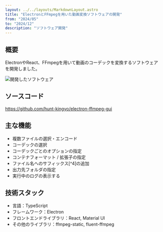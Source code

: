 ```yaml
---
layout: ../../layouts/MarkdownLayout.astro
title: "ElectronとFFmpegを用いた動画変換ソフトウェアの開発"
from: "2024/05"
to: "2024/12"
description: "ソフトウェア開発"
---
```

## 概要

ElectronやReact、FFmpegを用いて動画のコーデックを変換するソフトウェアを開発しました。

![開発したソフトウェア](/assets/app_image.jpg)

## ソースコード

<https://github.com/hunt-kingyo/electron-ffmpeg-gui>

## 主な機能

- 複数ファイルの選択・エンコード
- コーデックの選択
- コーデックごとのオプションの指定
- コンテナフォーマット / 拡張子の指定
- ファイル名へのサフィックス[^4]の追加
- 出力先フォルダの指定
- 実行中のログの表示する

## 技術スタック

- 言語：TypeScript
- フレームワーク：Electron
- フロントエンドライブラリ：React, Material UI
- その他のライブラリ：ffmpeg-static, fluent-ffmpeg
